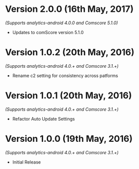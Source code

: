 Version 2.0.0 (16th May, 2017)
==============================
*(Supports analytics-android 4.0.0 and Comscore 5.1.0)*

  * Updates to comScore version 5.1.0 

Version 1.0.2 (20th May, 2016)
==============================
*(Supports analytics-android 4.0.+ and Comscore 3.1.+)*

  * Rename c2 setting for consistency across patforms

Version 1.0.1 (20th May, 2016)
==============================
*(Supports analytics-android 4.0.+ and Comscore 3.1.+)*

  * Refactor Auto Update Settings

Version 1.0.0 (19th May, 2016)
==============================
*(Supports analytics-android 4.0.+ and Comscore 3.1.+)*

  * Initial Release

